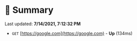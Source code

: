 # 📖 Summary
Last updated: **7/14/2021, 7:12:32 PM**

- `GET` [https://google.com](https://google.com) - **Up** (134ms)
